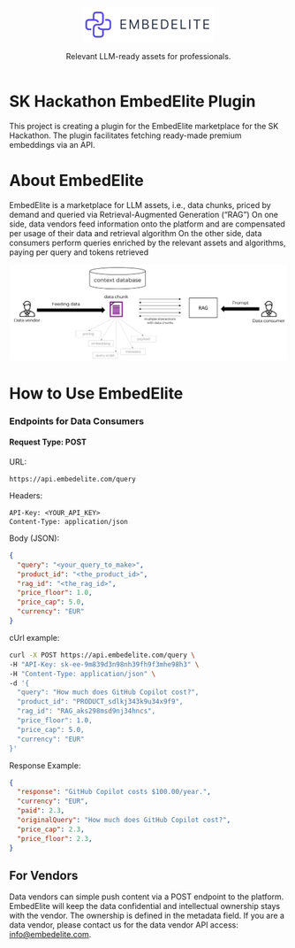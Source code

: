 
<div align="center">
  <a href="https://www.embedelite.com/">
    <img src="content/logo.png" alt="Logo" width="238">
  </a> 
</div>

<p align="center">
    Relevant LLM-ready assets for professionals. <br/>

<br>

# SK Hackathon EmbedElite Plugin

This project is creating a plugin for the EmbedElite marketplace for the SK Hackathon. The plugin facilitates fetching ready-made premium embeddings via an API.

# About EmbedElite

EmbedElite is a marketplace for LLM assets, i.e., data chunks, priced by demand and queried via Retrieval-Augmented Generation (“RAG”)
On one side, data vendors feed information onto the platform and are compensated per usage of their data and retrieval algorithm
On the other side, data consumers perform queries enriched by the relevant assets and algorithms, paying per query and tokens retrieved

![](content/image1.png)

# How to Use EmbedElite

### Endpoints for Data Consumers

#### Request Type: POST

URL:

```http request
https://api.embedelite.com/query
```

Headers:

```http request
API-Key: <YOUR_API_KEY>
Content-Type: application/json
```

Body (JSON):

```json
{
  "query": "<your_query_to_make>",
  "product_id": "<the_product_id>",
  "rag_id": "<the_rag_id>",
  "price_floor": 1.0,
  "price_cap": 5.0,
  "currency": "EUR"
}
```
cUrl example:
```bash
curl -X POST https://api.embedelite.com/query \
-H "API-Key: sk-ee-9m839d3n98nh39fh9f3mhe98h3" \
-H "Content-Type: application/json" \
-d '{
  "query": "How much does GitHub Copilot cost?",
  "product_id": "PRODUCT_sdlkj343k9u34x9f9",
  "rag_id": "RAG_aks298msd9nj34hncs",
  "price_floor": 1.0,
  "price_cap": 5.0,
  "currency": "EUR"
}'
```

Response Example:
```json
{
  "response": "GitHub Copilot costs $100.00/year.",
  "currency": "EUR",
  "paid": 2.3,
  "originalQuery": "How much does GitHub Copilot cost?",
  "price_cap": 2.3,
  "price_floor": 2.3,
}
```

## For Vendors

Data vendors can simple push content via a POST endpoint to the platform. EmbedElite will keep the data confidential and intellectual ownership stays with the vendor. The ownership is defined in the metadata field. If you are a data vendor, please contact us for the data vendor API access: info@embedelite.com.
